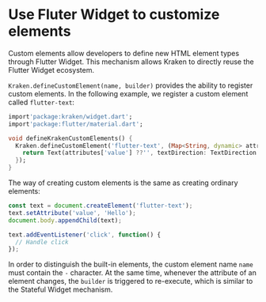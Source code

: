 # Use Fluter Widget to customize elements

Custom elements allow developers to define new HTML element types through Flutter Widget. This mechanism allows Kraken to directly reuse the Flutter Widget ecosystem.

`Kraken.defineCustomElement(name, builder)` provides the ability to register custom elements. In the following example, we register a custom element called `flutter-text`:

```dart
import'package:kraken/widget.dart';
import'package:flutter/material.dart';

void defineKrakenCustomElements() {
  Kraken.defineCustomElement('flutter-text', (Map<String, dynamic> attributes) {
    return Text(attributes['value'] ??'', textDirection: TextDirection.ltr, style: TextStyle(color: Color.fromARGB(255, 100, 100, 100)));
  });
}
```

The way of creating custom elements is the same as creating ordinary elements:

```js
const text = document.createElement('flutter-text');
text.setAttribute('value', 'Hello');
document.body.appendChild(text);

text.addEventListener('click', function() {
  // Handle click
});
```

In order to distinguish the built-in elements, the custom element name `name` must contain the `-` character. At the same time, whenever the attribute of an element changes, the `builder` is triggered to re-execute, which is similar to the Stateful Widget mechanism.
